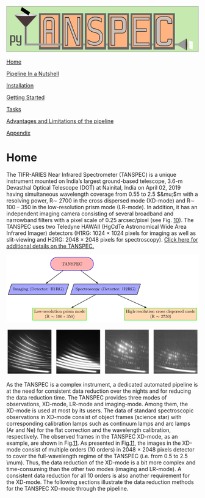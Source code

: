 ![img](pyTANSPEC_logo.png)

[Home](Pipeline_Documentation.md)

[Pipeline In a Nutshell](Pipeline_in_a_nutshell.md)

[Installation](Installation.md)

[Getting Started](Getting_started.md)

[Tasks](Tasks.md)

[Advantages and Limitations of the pipeline](adv_disadv.md)

[Appendix](Appendix.md)


# Home

The TIFR-ARIES Near Infrared Spectrometer (TANSPEC) is a unique instrument mounted on India’s largest ground-based telescope, 3.6-m Devasthal Optical Telescope (DOT) at Nainital, India on April 02, 2019 having simultaneous wavelength coverage from 0.55 to 2.5 $&mu;$m with a resolving power, R$\sim$ 2700 in the cross dispersed mode (XD-mode) and R$\sim$ 100 &#x2013; 350 in the low-resolution prism mode (LR-mode). In addition, it has an independent imaging camera consisting of several broadband and narrowband filters with a pixel scale of 0.25 arcsec/pixel (see Fig. [10](#orga1cdac1)). The TANSPEC uses two Teledyne HAWAII (HgCdTe Astronomical Wide Area Infrared Imager) detectors (H1RG: 1024 $\times$ 1024 pixels for imaging as well as slit-viewing and H2RG: 2048 $\times$ 2048 pixels for spectroscopy). [Click here for additional details on the TANSPEC.](https://www.aries.res.in/sites/default/files/files/3.6-DOT/Tanspec-Specification-Manual.pdf)

![img](figure/tanspec_observation_mode.png "Three observations modes of TANSPEC.")

![img](figure/tan_raw_image.png "Raw images of an object frame, continnum1 lamp, Ne-lamp, and Ar-lamp (from left to right).")

As the TANSPEC is a complex instrument, a dedicated automated pipeline is at the need for consistent data reduction over the nights and for reducing the data reduction time. The TANSPEC provides three modes of observations, XD-mode, LR-mode and imaging-mode. Among them, the XD-mode is used at most by its users. The data of standard spectroscopic observations in XD-mode consist of object frames (science star) with corresponding calibration lamps such as continuum lamps and arc lamps (Ar and Ne) for the flat correction and the wavelength calibration, respectively. The observed frames in the TANSPEC XD-mode, as an example, are shown in Fig.[11](#org218ecb3). As presented in Fig.[11](#org218ecb3), the images in the XD-mode consist of multiple orders (10 orders) in 2048 $\times$ 2048 pixels detector to cover the full-wavelength regime of the TANSPEC (i.e. from 0.5 to 2.5 \mum). Thus, the data reduction of the XD-mode is a bit more complex and time-consuming than the other two modes (imaging and LR-mode). A consistent data reduction for all 10 orders is also another requirement for the XD-mode. The following sections illustrate the data reduction methods for the TANSPEC XD-mode through the pipeline. 

